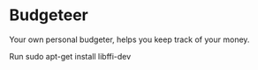 # Budgeteer
Your own personal budgeter, helps you keep track of your money.

Run
sudo apt-get install libffi-dev

